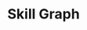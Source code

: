 # Skill Graph
<script type="text/javascript" src="https://www.gstatic.com/charts/loader.js"></script>
<script src="js/skills.js"></script>
<div id="chart_div"></div>
